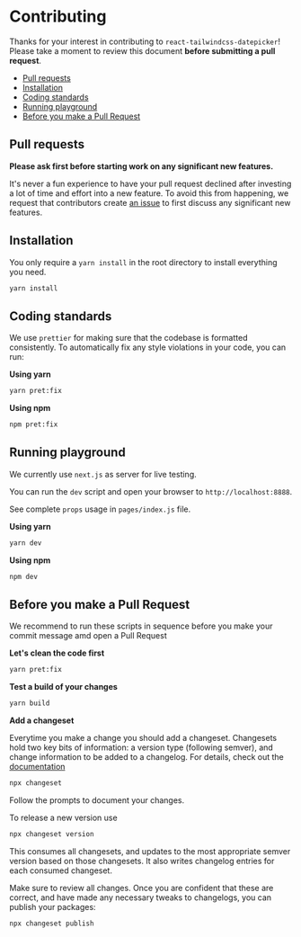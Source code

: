 # Contributing

Thanks for your interest in contributing to `react-tailwindcss-datepicker`! Please take a moment to
review this document **before submitting a pull request**.

-   [Pull requests](#pull-requests)
-   [Installation](#installation)
-   [Coding standards](#coding-standards)
-   [Running playground](#running-playgrounds)
-   [Before you make a Pull Request](#before-you-make-a-pull-request)

## Pull requests

**Please ask first before starting work on any significant new features.**

It's never a fun experience to have your pull request declined after investing a lot of time and
effort into a new feature. To avoid this from happening, we request that contributors create
[an issue](https://github.com/sciendis/react-tailwindcss-datepicker/issues) to first discuss any
significant new features.

## Installation

You only require a `yarn install` in the root directory to install everything you need.

```sh
yarn install
```

## Coding standards

We use `prettier` for making sure that the codebase is formatted consistently. To automatically fix
any style violations in your code, you can run:

**Using yarn**

```sh
yarn pret:fix
```

**Using npm**

```sh
npm pret:fix
```

## Running playground

We currently use `next.js` as server for live testing.

You can run the `dev` script and open your browser to `http://localhost:8888`.

See complete `props` usage in `pages/index.js` file.

**Using yarn**

```sh
yarn dev
```

**Using npm**

```sh
npm dev
```

## Before you make a Pull Request

We recommend to run these scripts in sequence before you make your commit message amd open a Pull
Request

**Let's clean the code first**

```sh
yarn pret:fix
```

**Test a build of your changes**

```sh
yarn build

```

**Add a changeset**

Everytime you make a change you should add a changeset. Changesets hold two key bits of information:
a version type (following semver), and change information to be added to a changelog. For details,
check out the
[documentation](https://github.com/changesets/changesets/blob/main/docs/intro-to-using-changesets.md)

```sh
npx changeset
```

Follow the prompts to document your changes.

To release a new version use

```sh
npx changeset version
```

This consumes all changesets, and updates to the most appropriate semver version based on those
changesets. It also writes changelog entries for each consumed changeset.

Make sure to review all changes. Once you are confident that these are correct, and have made any
necessary tweaks to changelogs, you can publish your packages:

```sh
npx changeset publish
```
